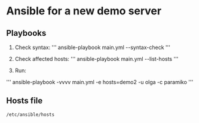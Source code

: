 # Ansible for a new demo server

## Playbooks


1. Check syntax:
'''
ansible-playbook main.yml --syntax-check
'''

2. Check affected hosts:
'''
ansible-playbook main.yml --list-hosts
'''

3. Run:

'''
ansible-playbook -vvvv main.yml -e hosts=demo2 -u olga -c paramiko
'''


## Hosts file

```
/etc/ansible/hosts  
```


